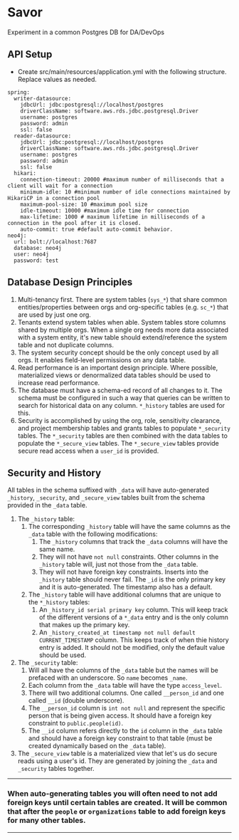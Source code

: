 # Savor

Experiment in a common Postgres DB for DA/DevOps

## API Setup

- Create src/main/resources/application.yml with the following structure. Replace values as needed.

```
spring:
  writer-datasource:
    jdbcUrl: jdbc:postgresql://localhost/postgres
    driverClassName: software.aws.rds.jdbc.postgresql.Driver
    username: postgres
    password: admin
    ssl: false
  reader-datasource:
    jdbcUrl: jdbc:postgresql://localhost/postgres
    driverClassName: software.aws.rds.jdbc.postgresql.Driver
    username: postgres
    password: admin
    ssl: false
  hikari:
    connection-timeout: 20000 #maximum number of milliseconds that a client will wait for a connection
    minimum-idle: 10 #minimum number of idle connections maintained by HikariCP in a connection pool
    maximum-pool-size: 10 #maximum pool size
    idle-timeout: 10000 #maximum idle time for connection
    max-lifetime: 1000 # maximum lifetime in milliseconds of a connection in the pool after it is closed.
    auto-commit: true #default auto-commit behavior.
neo4j:
  url: bolt://localhost:7687
  database: neo4j
  user: neo4j
  password: test
```

## Database Design Principles

1. Multi-tenancy first. There are system tables (`sys_*`) that share common entities/properties between orgs and org-specific tables (e.g. `sc_*`) that are used by just one org.
1. Tenants extend system tables when able. System tables store columns shared by multiple orgs. When a single org needs more data associated with a system entity, it's new table should extend/reference the system table and not duplicate columns.
1. The system security concept should be the only concept used by all orgs. It enables field-level permissions on any data table.  
1. Read performance is an important design principle. Where possible, materialized views or denormalized data tables should be used to increase read performance.
1. The database must have a schema-ed record of all changes to it. The schema must be configured in such a way that queries can be written to search for historical data on any column. `*_history` tables are used for this.
1. Security is accomplished by using the org, role, sensitivity clearance, and project membership tables and grants tables to populate `*_security` tables. The `*_security` tables are then combined with the data tables to populate the `*_secure_view` tables. The `*_secure_view` tables provide secure read access when a `user_id` is provided.


## Security and History

All tables in the schema suffixed with `_data` will have auto-generated `_history`, `_security`, and `_secure_view` tables built from the schema provided in the `_data` table.
1. The `_history` table:
    1. The corresponding `_history` table will have the same columns as the `_data` table with the following modifications:
        1. The `_history` columns that track the `_data` columns will have the same name.
        1. They will not have `not null` constraints. Other columns in the `_history` table will, just not those from the `_data` table.
        1. They will not have foreign key constraints. Inserts into the `_history` table should never fail. The `_id` is the only primary key and it is auto-generated. The timestamp also has a default.
    1. The `_history` table will have additional columns that are unique to the `*_history` tables:
        1. An `_history_id serial primary key` column. This will keep track of the different versions of a `*_data` entry and is the only column that makes up the primary key.
        1. An `_history_created_at timestamp not null default CURRENT_TIMESTAMP` column. This keeps track of when thie history entry is added. It should not be modified, only the default value should be used.
1. The `_security` table:
    1. Will all have the columns of the `_data` table but the names will be prefaced with an underscore. So `name` becomes `_name`.
    1. Each column from the `_data` table will have the type `access_level`.
    1. There will two additional columns. One called `__person_id` and one called `__id` (double underscore).
    1. The `__person_id` column is `int not null` and represent the specific person that is being given access. It should have a foreign key constraint to `public.people(id)`.
    1. The `__id` column refers directly to the `id` column in the `_data` table and should have a foreign key constraint to that table (must be created dynamically based on the `_data` table).
1. The `_secure_view` table is a materialized view that let's us do secure reads using a user's id. They are generated by joining the `_data` and `_security` tables together.

***
### When auto-generating tables you will often need to not add foreign keys until certain tables are created. It will be common that after the `people` or `organizations` table to add foreign keys for many other tables.
***

